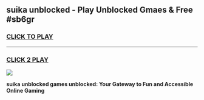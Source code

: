 
## suika unblocked - Play Unblocked Gmaes & Free #sb6gr
<h3>
<a href="https://news.freeplayer.one?title=suika_unblocked&ref=03M">CLICK TO PLAY</a></h3>
<hr>

<h3>
<a href="https://news.freeplayer.one?title=suika_unblocked&ref=03M">CLICK 2 PLAY</a>
  
</h3>

<a href="https://news.freeplayer.one?title=suika_unblocked&ref=03M"><img src="https://clearcache.store/games.png"></a>


**suika unblocked games unblocked: Your Gateway to Fun and Accessible Online Gaming**
